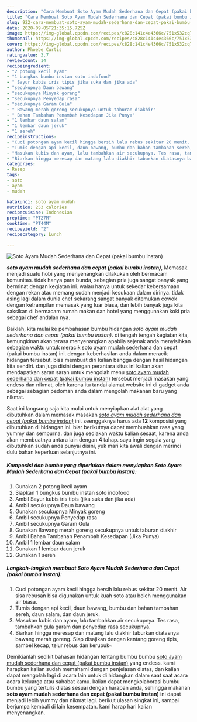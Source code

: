 ```yaml
---
description: "Cara Membuat Soto Ayam Mudah Sederhana dan Cepat (pakai bumbu instan) Lezat"
title: "Cara Membuat Soto Ayam Mudah Sederhana dan Cepat (pakai bumbu instan) Lezat"
slug: 922-cara-membuat-soto-ayam-mudah-sederhana-dan-cepat-pakai-bumbu-instan-lezat
date: 2020-09-05T21:35:15.725Z
image: https://img-global.cpcdn.com/recipes/c828c141c4e4366c/751x532cq70/soto-ayam-mudah-sederhana-dan-cepat-pakai-bumbu-instan-foto-resep-utama.jpg
thumbnail: https://img-global.cpcdn.com/recipes/c828c141c4e4366c/751x532cq70/soto-ayam-mudah-sederhana-dan-cepat-pakai-bumbu-instan-foto-resep-utama.jpg
cover: https://img-global.cpcdn.com/recipes/c828c141c4e4366c/751x532cq70/soto-ayam-mudah-sederhana-dan-cepat-pakai-bumbu-instan-foto-resep-utama.jpg
author: Phoebe Curtis
ratingvalue: 3.7
reviewcount: 14
recipeingredient:
- "2 potong kecil ayam"
- "1 bungkus bumbu instan soto indofood"
- " Sayur kubis iris tipis jika suka dan jika ada"
- "secukupnya Daun bawang"
- "secukupnya Minyak goreng"
- "secukupnya Penyedap rasa"
- "secukupnya Garam Gula"
- " Bawang merah goreng secukupnya untuk taburan diakhir"
- " Bahan Tambahan Penambah Kesedapan Jika Punya"
- "1 lembar daun salam"
- "1 lembar daun jeruk"
- "1 sereh"
recipeinstructions:
- "Cuci potongan ayam kecil hingga bersih lalu rebus sekitar 20 menit. Air sisa rebusan bisa digunakan untuk kuah soto atau boleh menggunakan air biasa."
- "Tumis dengan api kecil, daun bawang, bumbu dan bahan tambahan sereh, daun salam, dan daun jeruk."
- "Masukan kubis dan ayam, lalu tambahkan air secukupnya. Tes rasa, tambahkan gula garam dan penyedap rasa secukupnya."
- "Biarkan hingga meresap dan matang lalu diakhir taburkan diatasnya bawang merah goreng. Siap disajikan dengan kentang goreng tipis, sambel kecap, telur rebus dan kerupuk~"
categories:
- Resep
tags:
- soto
- ayam
- mudah

katakunci: soto ayam mudah 
nutrition: 253 calories
recipecuisine: Indonesian
preptime: "PT27M"
cooktime: "PT44M"
recipeyield: "2"
recipecategory: Lunch

---
```



![Soto Ayam Mudah Sederhana dan Cepat (pakai bumbu instan)](https://img-global.cpcdn.com/recipes/c828c141c4e4366c/751x532cq70/soto-ayam-mudah-sederhana-dan-cepat-pakai-bumbu-instan-foto-resep-utama.jpg)

<b><i>soto ayam mudah sederhana dan cepat (pakai bumbu instan)</i></b>, Memasak menjadi suatu hobi yang menyenangkan dilakukan oleh bermacam komunitas. tidak hanya para bunda, sebagian pria juga sangat banyak yang berminat dengan kegiatan ini. walau hanya untuk sekedar kebersamaan dengan rekan atau memang sudah menjadi kesukaan dalam dirinya. tidak asing lagi dalam dunia chef sekarang sangat banyak ditemukan cowok dengan ketrampilan memasak yang luar biasa, dan lebih banyak juga kita saksikan di bermacam rumah makan dan hotel yang menggunakan koki pria sebagai chef andalan nya.

Baiklah, kita mulai ke pembahasan bumbu hidangan <i>soto ayam mudah sederhana dan cepat (pakai bumbu instan)</i>. di tengah tengah kegiatan kita, kemungkinan akan terasa menyenangkan apabila sejenak anda menyisihkan sebagian waktu untuk meracik soto ayam mudah sederhana dan cepat (pakai bumbu instan) ini. dengan keberhasilan anda dalam meracik hidangan tersebut, bisa membuat diri kalian bangga dengan hasil hidangan kita sendiri. dan juga disini dengan perantara situs ini kalian akan mendapatkan saran saran untuk mengolah menu <u>soto ayam mudah sederhana dan cepat (pakai bumbu instan)</u> tersebut menjadi masakan yang endess dan nikmat, oleh karena itu tandai alamat website ini di gadget anda sebagai sebagian pedoman anda dalam mengolah makanan baru yang nikmat.




Saat ini langsung saja kita mulai untuk menyiapkan alat alat yang dibutuhkan dalam memasak masakan <u><i>soto ayam mudah sederhana dan cepat (pakai bumbu instan)</i></u> ini. seenggaknya harus ada <b>12</b> komposisi yang dibutuhkan di hidangan ini. biar berikutnya dapat membuahkan rasa yang yummy dan sempurna. dan juga sediakan waktu kalian sesaat, karena anda akan membuatnya antara lain dengan <b>4</b> tahap. saya ingin segala yang dibutuhkan sudah anda punyai disini, yuk mari kita awali dengan merinci dulu bahan keperluan selanjutnya ini.

<!--inarticleads1-->

##### Komposisi dan bumbu yang diperlukan dalam menyiapkan Soto Ayam Mudah Sederhana dan Cepat (pakai bumbu instan):

1. Gunakan 2 potong kecil ayam
1. Siapkan 1 bungkus bumbu instan soto indofood
1. Ambil  Sayur kubis iris tipis (jika suka dan jika ada)
1. Ambil secukupnya Daun bawang
1. Gunakan secukupnya Minyak goreng
1. Ambil secukupnya Penyedap rasa
1. Ambil secukupnya Garam Gula
1. Gunakan  Bawang merah goreng secukupnya untuk taburan diakhir
1. Ambil  Bahan Tambahan Penambah Kesedapan (Jika Punya)
1. Ambil 1 lembar daun salam
1. Gunakan 1 lembar daun jeruk
1. Gunakan 1 sereh




<!--inarticleads2-->

##### Langkah-langkah membuat Soto Ayam Mudah Sederhana dan Cepat (pakai bumbu instan):

1. Cuci potongan ayam kecil hingga bersih lalu rebus sekitar 20 menit. Air sisa rebusan bisa digunakan untuk kuah soto atau boleh menggunakan air biasa.
1. Tumis dengan api kecil, daun bawang, bumbu dan bahan tambahan sereh, daun salam, dan daun jeruk.
1. Masukan kubis dan ayam, lalu tambahkan air secukupnya. Tes rasa, tambahkan gula garam dan penyedap rasa secukupnya.
1. Biarkan hingga meresap dan matang lalu diakhir taburkan diatasnya bawang merah goreng. Siap disajikan dengan kentang goreng tipis, sambel kecap, telur rebus dan kerupuk~




Demikianlah sedikit bahasan hidangan tentang bumbu bumbu <u>soto ayam mudah sederhana dan cepat (pakai bumbu instan)</u> yang endess. kami harapkan kalian sudah memahami dengan penjelasan diatas, dan kalian dapat mengolah lagi di acara lain untuk di hidangkan dalam saat saat acara acara keluarga atau sahabat kamu. kalian dapat mengkolaborasi bumbu bumbu yang tertulis diatas sesuai dengan harapan anda, sehingga makanan <b>soto ayam mudah sederhana dan cepat (pakai bumbu instan)</b> ini dapat menjadi lebih yummy dan nikmat lagi. berikut ulasan singkat ini, sampai berjumpa kembali di lain kesempatan. kami harap hari kalian menyenangkan.
